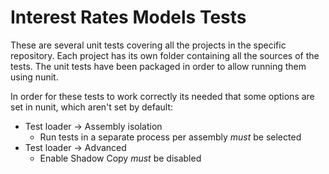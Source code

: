 Interest Rates Models Tests
===================

These are several unit tests covering all the projects in the specific repository.
Each project has its own folder containing all the sources of the tests.
The unit tests have been packaged in order to allow running them using nunit.

In order for these tests to work correctly its needed that some options are set in 
nunit, which aren't set by default:
* Test loader -> Assembly isolation
    * Run tests in a separate process per assembly *must* be selected
* Test loader -> Advanced
    * Enable Shadow Copy *must* be disabled
